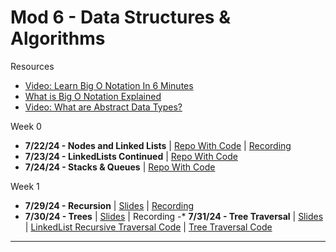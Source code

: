 # Mod 6 - Data Structures & Algorithms

Resources

- [Video: Learn Big O Notation In 6 Minutes](https://youtu.be/XMUe3zFhM5c?feature=shared)
- [What is Big O Notation Explained](https://www.freecodecamp.org/news/big-o-notation-why-it-matters-and-why-it-doesnt-1674cfa8a23c/)
- [Video: What are Abstract Data Types?](https://youtu.be/XkoeF-xXo2o?feature=shared&t=187)

Week 0

- **7/22/24 - Nodes and Linked Lists** | [Repo With Code](https://github.com/The-Marcy-Lab-School/6-0-0-nodes-and-linked-lists) | [Recording](https://youtu.be/h1o5znFYctg)
- **7/23/24 - LinkedLists Continued** | [Repo With Code](https://github.com/The-Marcy-Lab-School/6-0-1-linked-list-continued)
- **7/24/24 - Stacks & Queues** | [Repo With Code](https://github.com/The-Marcy-Lab-School/6-0-2-stack-and-queues)

Week 1

- **7/29/24 - Recursion** | [Slides](https://docs.google.com/presentation/d/13-IR6ZZeyiB00kdfHFGWK5tCszx6cWs9RjLeZ1H_U84/edit) | [Recording](https://youtu.be/Fe3oqev0Xgw)
- **7/30/24 - Trees** | [Slides](https://docs.google.com/presentation/d/11-mGuprRi2CQbr7pXc1ROPI8fVsh2RKjTxYkhYawtzc/edit?usp=sharing) | Recording
-*  **7/31/24 - Tree Traversal** | [Slides](https://docs.google.com/presentation/d/1mveK7bJpZrhZcEbEjH0QFqRkTzVF3wd19sarxT2CvXc/edit#slide=id.g2bd5a89c1a5_0_365) | [LinkedList Recursive Traversal Code](https://replit.com/@madhur-marcy/Mod6-RecursiveLinkedLists#index.js) | [Tree Traversal Code](https://replit.com/@madhur-marcy/Mod6-TreeTraversals#index.js)

---
